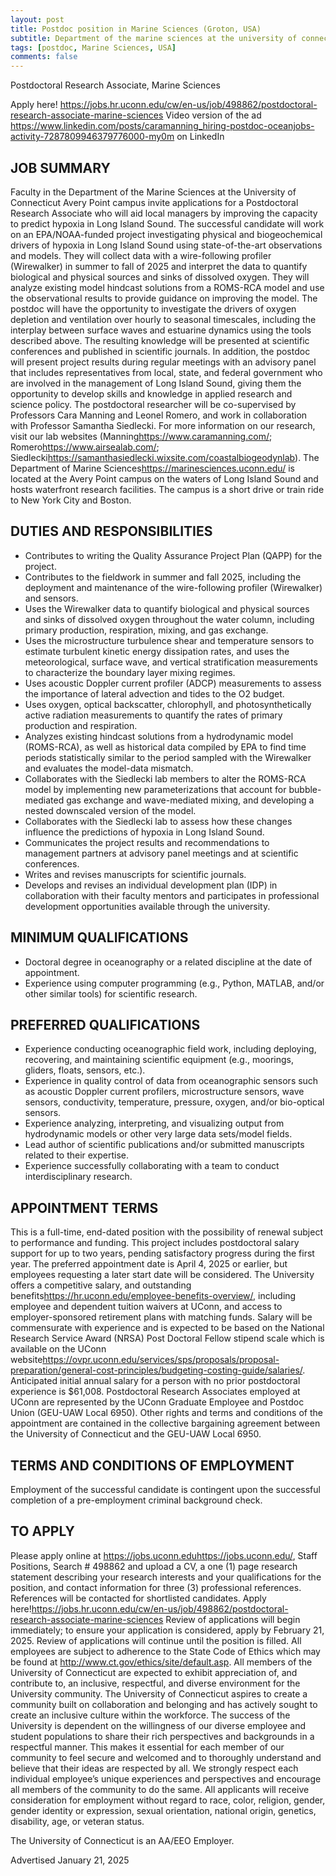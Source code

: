 ```yaml
---
layout: post
title: Postdoc position in Marine Sciences (Groton, USA)
subtitle: Department of the marine sciences at the university of connecticut
tags: [postdoc, Marine Sciences, USA]
comments: false
---
```

Postdoctoral Research Associate, Marine Sciences

Apply here! https://jobs.hr.uconn.edu/cw/en-us/job/498862/postdoctoral-research-associate-marine-sciences
Video version of the ad https://www.linkedin.com/posts/caramanning_hiring-postdoc-oceanjobs-activity-7287809946379776000-my0m on LinkedIn


## JOB SUMMARY

Faculty in the Department of the Marine Sciences at the University of Connecticut Avery Point campus invite applications for a Postdoctoral Research Associate who will aid local managers by improving the capacity to predict hypoxia in Long Island Sound.
The successful candidate will work on an EPA/NOAA-funded project investigating physical and biogeochemical drivers of hypoxia in Long Island Sound using state-of-the-art observations and models. They will collect data with a wire-following profiler (Wirewalker) in summer to fall of 2025 and interpret the data to quantify biological and physical sources and sinks of dissolved oxygen. They will analyze existing model hindcast solutions from a ROMS-RCA model and use the observational results to provide guidance on improving the model. The postdoc will have the opportunity to investigate the drivers of oxygen depletion and ventilation over hourly to seasonal timescales, including the interplay between surface waves and estuarine dynamics using the tools described above. The resulting knowledge will be presented at scientific conferences and published in scientific journals.
In addition, the postdoc will present project results during regular meetings with an advisory panel that includes representatives from local, state, and federal government who are involved in the management of Long Island Sound, giving them the opportunity to develop skills and knowledge in applied research and science policy.
The postdoctoral researcher will be co-supervised by Professors Cara Manning and Leonel Romero, and work in collaboration with Professor Samantha Siedlecki. For more information on our research, visit our lab websites (Manning<https://www.caramanning.com/>; Romero<https://www.airsealab.com/>; Siedlecki<https://samanthasiedlecki.wixsite.com/coastalbiogeodynlab>). The Department of Marine Sciences<https://marinesciences.uconn.edu/> is located at the Avery Point campus on the waters of Long Island Sound and hosts waterfront research facilities. The campus is a short drive or train ride to New York City and Boston.

## DUTIES AND RESPONSIBILITIES

* Contributes to writing the Quality Assurance Project Plan (QAPP) for the project.
* Contributes to the fieldwork in summer and fall 2025, including the deployment and maintenance of the wire-following profiler (Wirewalker) and sensors.
* Uses the Wirewalker data to quantify biological and physical sources and sinks of dissolved oxygen throughout the water column, including primary production, respiration, mixing, and gas exchange.
* Uses the microstructure turbulence shear and temperature sensors to estimate turbulent kinetic energy dissipation rates, and uses the meteorological, surface wave, and vertical stratification measurements to characterize the boundary layer mixing regimes.
* Uses acoustic Doppler current profiler (ADCP) measurements to assess the importance of lateral advection and tides to the O2 budget.
* Uses oxygen, optical backscatter, chlorophyll, and photosynthetically active radiation measurements to quantify the rates of primary production and respiration.
* Analyzes existing hindcast solutions from a hydrodynamic model (ROMS-RCA), as well as historical data compiled by EPA to find time periods statistically similar to the period sampled with the Wirewalker and evaluates the model-data mismatch.
* Collaborates with the Siedlecki lab members to alter the ROMS-RCA model by implementing new parameterizations that account for bubble-mediated gas exchange and wave-mediated mixing, and developing a nested downscaled version of the model.
* Collaborates with the Siedlecki lab to assess how these changes influence the predictions of hypoxia in Long Island Sound.
* Communicates the project results and recommendations to management partners at advisory panel meetings and at scientific conferences.
* Writes and revises manuscripts for scientific journals.
* Develops and revises an individual development plan (IDP) in collaboration with their faculty mentors and participates in professional development opportunities available through the university.


## MINIMUM QUALIFICATIONS

* Doctoral degree in oceanography or a related discipline at the date of appointment.
* Experience using computer programming (e.g., Python, MATLAB, and/or other similar tools) for scientific research.


## PREFERRED QUALIFICATIONS

* Experience conducting oceanographic field work, including deploying, recovering, and maintaining scientific equipment (e.g., moorings, gliders, floats, sensors, etc.).
* Experience in quality control of data from oceanographic sensors such as acoustic Doppler current profilers, microstructure sensors, wave sensors, conductivity, temperature, pressure, oxygen, and/or bio-optical sensors.
* Experience analyzing, interpreting, and visualizing output from hydrodynamic models or other very large data sets/model fields.
* Lead author of scientific publications and/or submitted manuscripts related to their expertise.
* Experience successfully collaborating with a team to conduct interdisciplinary research.


## APPOINTMENT TERMS
This is a full-time, end-dated position with the possibility of renewal subject to performance and funding. This project includes postdoctoral salary support for up to two years, pending satisfactory progress during the first year. The preferred appointment date is April 4, 2025 or earlier, but employees requesting a later start date will be considered. The University offers a competitive salary, and outstanding benefits<https://hr.uconn.edu/employee-benefits-overview/>, including employee and dependent tuition waivers at UConn, and access to employer-sponsored retirement plans with matching funds. Salary will be commensurate with experience and is expected to be based on the National Research Service Award (NRSA) Post Doctoral Fellow stipend scale which is available on the UConn website<https://ovpr.uconn.edu/services/sps/proposals/proposal-preparation/general-cost-principles/budgeting-costing-guide/salaries/>. Anticipated initial annual salary for a person with no prior postdoctoral experience is $61,008.
Postdoctoral Research Associates employed at UConn are represented by the UConn Graduate Employee and Postdoc Union (GEU-UAW Local 6950). Other rights and terms and conditions of the appointment are contained in the collective bargaining agreement between the University of Connecticut and the GEU-UAW Local 6950.

## TERMS AND CONDITIONS OF EMPLOYMENT
Employment of the successful candidate is contingent upon the successful completion of a pre-employment criminal background check.

## TO APPLY
Please apply online at https://jobs.uconn.edu<https://jobs.uconn.edu/>, Staff Positions, Search # 498862 and upload a CV, a one (1) page research statement describing your research interests and your qualifications for the position, and contact information for three (3) professional references. References will be contacted for shortlisted candidates. Apply here!<https://jobs.hr.uconn.edu/cw/en-us/job/498862/postdoctoral-research-associate-marine-sciences>
Review of applications will begin immediately; to ensure your application is considered, apply by February 21, 2025. Review of applications will continue until the position is filled.
All employees are subject to adherence to the State Code of Ethics which may be found at http://www.ct.gov/ethics/site/default.asp.
All members of the University of Connecticut are expected to exhibit appreciation of, and contribute to, an inclusive, respectful, and diverse environment for the University community.
The University of Connecticut aspires to create a community built on collaboration and belonging and has actively sought to create an inclusive culture within the workforce. The success of the University is dependent on the willingness of our diverse employee and student populations to share their rich perspectives and backgrounds in a respectful manner. This makes it essential for each member of our community to feel secure and welcomed and to thoroughly understand and believe that their ideas are respected by all. We strongly respect each individual employee’s unique experiences and perspectives and encourage all members of the community to do the same. All applicants will receive consideration for employment without regard to race, color, religion, gender, gender identity or expression, sexual orientation, national origin, genetics, disability, age, or veteran status.

The University of Connecticut is an AA/EEO Employer.

Advertised January 21, 2025

